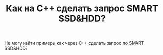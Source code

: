﻿---
title: "Как на C++ сделать запрос SMART SSD&amp;HDD?"
se.owner.user_id: 291814
se.owner.display_name: "user8501933"
se.owner.link: "https://ru.stackoverflow.com/users/291814/user8501933"
se.link: "https://ru.stackoverflow.com/questions/825504/%d0%9a%d0%b0%d0%ba-%d0%bd%d0%b0-c-%d1%81%d0%b4%d0%b5%d0%bb%d0%b0%d1%82%d1%8c-%d0%b7%d0%b0%d0%bf%d1%80%d0%be%d1%81-smart-ssdhdd"
se.question_id: 825504
se.post_type: question
se.score: 1
---
<p>Не могу найти примеры как через C++ сделать запрос по SMART SSD&amp;HDD?</p>
